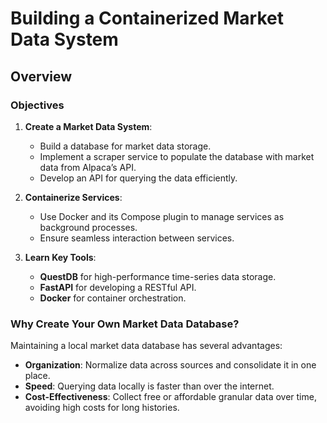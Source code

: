 # Building a Containerized Market Data System

## **Overview**

### **Objectives**
1. **Create a Market Data System**:
   - Build a database for market data storage.
   - Implement a scraper service to populate the database with market data from Alpaca’s API.
   - Develop an API for querying the data efficiently.

2. **Containerize Services**:
   - Use Docker and its Compose plugin to manage services as background processes.
   - Ensure seamless interaction between services.

3. **Learn Key Tools**:
   - **QuestDB** for high-performance time-series data storage.
   - **FastAPI** for developing a RESTful API.
   - **Docker** for container orchestration.

### **Why Create Your Own Market Data Database?**
Maintaining a local market data database has several advantages:
- **Organization**: Normalize data across sources and consolidate it in one place.
- **Speed**: Querying data locally is faster than over the internet.
- **Cost-Effectiveness**: Collect free or affordable granular data over time, avoiding high costs for long histories.

